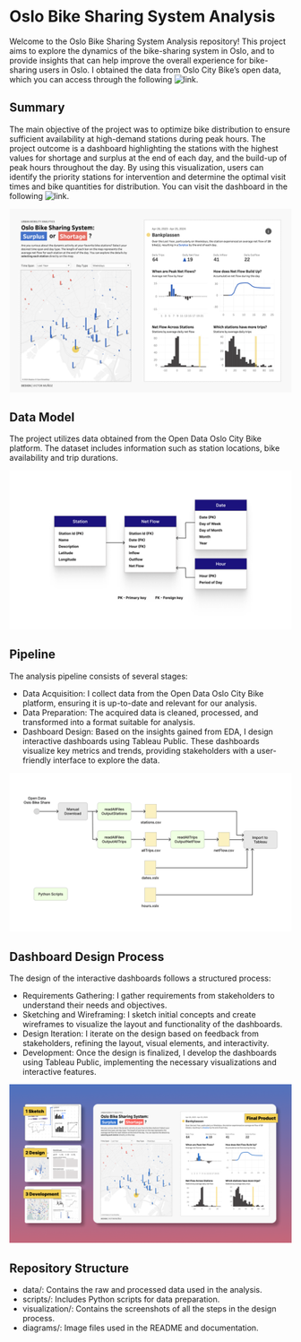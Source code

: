 # Oslo Bike Sharing System Analysis
Welcome to the Oslo Bike Sharing System Analysis repository! This project aims to explore the dynamics of the bike-sharing system in Oslo, and to provide insights that can help improve the overall experience for bike-sharing users in Oslo. I obtained the data from Oslo City Bike’s open data, which you can access through the following ![link.](https://oslobysykkel.no/en/open-data)

## Summary
The main objective of the project was to optimize bike distribution to ensure sufficient availability at high-demand stations during peak hours. The project outcome is a dashboard highlighting the stations with the highest values for shortage and surplus at the end of each day, and the build-up of peak hours throughout the day. By using this visualization, users can identify the priority stations for intervention and determine the optimal visit times and bike quantities for distribution. You can visit the dashboard in the following ![link.](https://public.tableau.com/app/profile/munozdataviz/viz/OsloBikeShare/NetFlow)

![FinalVisualization](visualization/iterations/04Final.png)



## Data Model
The project utilizes data obtained from the Open Data Oslo City Bike platform. The dataset includes information such as station locations, bike availability and trip durations.

![Data Model](diagrams/DataModel.png)


## Pipeline
The analysis pipeline consists of several stages:

- Data Acquisition: I collect data from the Open Data Oslo City Bike platform, ensuring it is up-to-date and relevant for our analysis.
- Data Preparation: The acquired data is cleaned, processed, and transformed into a format suitable for analysis.
- Dashboard Design: Based on the insights gained from EDA, I design interactive dashboards using Tableau Public. These dashboards visualize key metrics and trends, providing stakeholders with a user-friendly interface to explore the data.

![Pipeline](diagrams/Pipeline.png)


## Dashboard Design Process
The design of the interactive dashboards follows a structured process:

- Requirements Gathering: I gather requirements from stakeholders to understand their needs and objectives.
- Sketching and Wireframing: I sketch initial concepts and create wireframes to visualize the layout and functionality of the dashboards.
- Design Iteration: I iterate on the design based on feedback from stakeholders, refining the layout, visual elements, and interactivity.
- Development: Once the design is finalized, I develop the dashboards using Tableau Public, implementing the necessary visualizations and interactive features.

![Design Process](visualization/iterations/Process.png)


## Repository Structure
- data/: Contains the raw and processed data used in the analysis.
- scripts/: Includes Python scripts for data preparation.
- visualization/: Contains the screenshots of all the steps in the design process.
- diagrams/: Image files used in the README and documentation.
